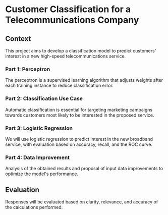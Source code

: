
# Customer Classification for a Telecommunications Company

## Context
This project aims to develop a classification model to predict customers' interest in a new high-speed telecommunications service.

### Part 1: Perceptron
The perceptron is a supervised learning algorithm that adjusts weights after each training instance to reduce classification error.

### Part 2: Classification Use Case
Automatic classification is essential for targeting marketing campaigns towards customers most likely to be interested in the proposed service.

### Part 3: Logistic Regression
We will use logistic regression to predict interest in the new broadband service, with evaluation based on accuracy, recall, and the ROC curve.

### Part 4: Data Improvement
Analysis of the obtained results and proposal of input data improvements to optimize the model's performance.

## Evaluation
Responses will be evaluated based on clarity, relevance, and accuracy of the calculations performed.

